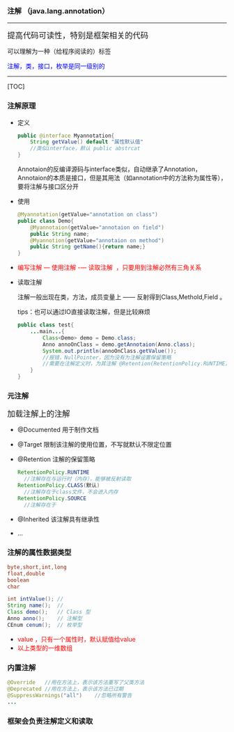 ### 注解 （java.lang.annotation）

---

<font size=4>提高代码可读性，特别是框架相关的代码</font>

可以理解为一种（给程序阅读的）标签

<font color="blue">注解，类，接口，枚举是同一级别的</font>

---

[TOC]



### 注解原理

* 定义

  ```java
  public @interface Myannotation{
      String getValue() default "属性默认值"
      //类似interface，默认 public abstrcat
  }
  ```

  Annotaion的反编译源码与interface类似，自动继承了Annotation，Annotaion的本质是接口，但是其用法（如annotation中的方法称为属性等），要将注解与接口区分开

* 使用

  ```java
  @Myannotation(getValue="annotation on class")
  public class Demo{
      @Myannotaion(getValue="annotaion on field")
      public String name;
      @Myannotion(getValue="annotaion on method")
      public String getName(){return name;}
  }
  ```

* <font color="red">编写注解 — 使用注解 -— 读取注解  ，只要用到注解必然有三角关系</font>

* 读取注解

  注解一般出现在类，方法，成员变量上 —— 反射得到Class,Methold,Field 。

  tips：也可以通过IO直接读取注解，但是比较麻烦

  ```java
  public class test{
      ...main...{
          Class<Demo> demo = Demo.class;
          Anno annoOnClass = demo.getAnnotaion(Anno.class);
          System.out.println(annoOnClass.getValue());
          //报错，NullPointer，因为没有为注解设置保留策略
          //需要在注解定义时，为其注解 @Retention(RetentionPolicy.RUNTIME)
      }
  }
  ```

  



### 元注解

<font size=4>加载注解上的注解</font>

* @Documented    用于制作文档

* @Target    限制该注解的使用位置，不写就默认不限定位置

* @Retention    注解的保留策略

  ```java
  RetentionPolicy.RUNTIME
  	//注解存在与运行时（内存），能够被反射读取
  RetentionPolicy.CLASS(默认)
  	//注解存在于class文件，不会进入内存
  RetentionPolicy.SOURCE
  	//注解存在于
  ```

* @Inherited    该注解具有继承性

* …

### 注解的属性数据类型

```java
byte,short,int,long
float,double
boolean
char

int intValue();	//
String name();	// 
Class demo();	// Class 型
Anno anno();	// 注解型
CEnum cenum();	// 枚举型
```

* <font color="red">value ，只有一个属性时，默认赋值给value</font>
* <font color="red">以上类型的一维数组</font>



### 内置注解

```java
@Override	//用在方法上，表示该方法重写了父类方法
@Deprecated	//用在方法上，表示该方法已过期
@SuppressWarnings("all")	//忽略所有警告
...
```



### 框架会负责注解定义和读取